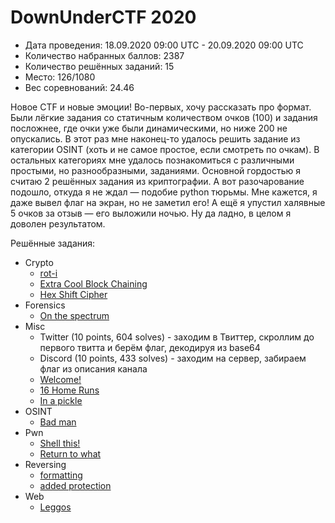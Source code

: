 # DownUnderCTF 2020

* Дата проведения: 18.09.2020 09:00 UTC - 20.09.2020 09:00 UTC
* Количество набранных баллов: 2387
* Количество решённых заданий: 15
* Место: 126/1080
* Вес соревнований: 24.46

Новое CTF и новые эмоции! Во-первых, хочу рассказать про формат. Были лёгкие задания со статичным количеством
очков (100) и задания посложнее, где очки уже были динамическими, но ниже 200 не опускались. В этот раз мне наконец-то
удалось решить задание из категории OSINT (хоть и не самое простое, если смотреть по очкам). В остальных категориях мне
удалось познакомиться с различными простыми, но разнообразными, заданиями. Основной гордостью я считаю 2 решённых
задания из криптографии. А вот разочарование подошло, откуда я не ждал — подобие python тюрьмы. Мне кажется, я даже 
вывел флаг на экран, но не заметил его! А ещё я упустил халявные 5 очков за отзыв — его выложили ночью. Ну да ладно, в
целом я доволен результатом.

Решённые задания:

* Crypto
  * [rot-i](./Crypto/rot-i)
  * [Extra Cool Block Chaining](./Crypto/Extra%20Cool%20Block%20Chaining)
  * [Hex Shift Cipher](./Crypto/Hex%20Shift%20Cipher)
* Forensics
  * [On the spectrum](./Forensics/On%20the%20spectrum)
* Misc
  * Twitter (10 points, 604 solves) - заходим в Твиттер, скроллим до первого твитта и берём флаг, декодируя из base64
  * Discord (10 points, 433 solves) - заходим на сервер, забираем флаг из описания канала
  * [Welcome!](./Misc/Welcome!)
  * [16 Home Runs](./Misc/16%20Home%20Runs)
  * [In a pickle](./Misc/In%20a%20pickle)
* OSINT
  * [Bad man](./OSINT/Bad%20man)  
* Pwn
  * [Shell this!](Pwn/Shell%20this!)
  * [Return to what](Pwn/Return%20to%20what)
* Reversing
  * [formatting](./Reversing/formatting)
  * [added protection](./Reversing/added%20protection)
* Web
  * [Leggos](./Web/Leggos)
 